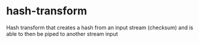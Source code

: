 # hash-transform
Hash transform that creates a hash from an input stream (checksum) and is able to then be piped to another stream input

